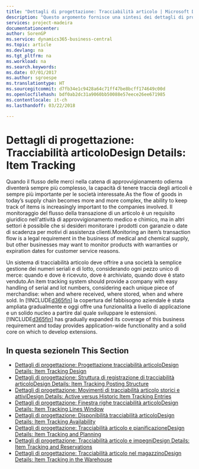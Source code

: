 ```yaml
---
title: "Dettagli di progettazione: Tracciabilità articolo | Microsoft Docs"
description: "Questo argomento fornisce una sintesi dei dettagli di progettazione per la tracciabilità articolo."
services: project-madeira
documentationcenter: 
author: SorenGP
ms.service: dynamics365-business-central
ms.topic: article
ms.devlang: na
ms.tgt_pltfrm: na
ms.workload: na
ms.search.keywords: 
ms.date: 07/01/2017
ms.author: sgroespe
ms.translationtype: HT
ms.sourcegitcommit: d7fb34e1c9428a64c71ff47be8bcff174649c00d
ms.openlocfilehash: bdf0ab2dc31a9060bb50088e57eece26ee671985
ms.contentlocale: it-ch
ms.lasthandoff: 03/22/2018

---
```

# <a name="design-details-item-tracking"></a><span data-ttu-id="18ed6-103">Dettagli di progettazione: Tracciabilità articolo</span><span class="sxs-lookup"><span data-stu-id="18ed6-103">Design Details: Item Tracking</span></span>
<span data-ttu-id="18ed6-104">Quando il flusso delle merci nella catena di approvvigionamento odierna diventerà sempre più complesso, la capacità di tenere traccia degli articoli è sempre più importante per le società interessate.</span><span class="sxs-lookup"><span data-stu-id="18ed6-104">As the flow of goods in today’s supply chain becomes more and more complex, the ability to keep track of items is increasingly important to the companies involved.</span></span> <span data-ttu-id="18ed6-105">Il monitoraggio del flusso della transazione di un articolo è un requisito giuridico nell'attività di approvvigionamento medico e chimico, ma in altri settori è possibile che si desideri monitorare i prodotti con garanzie o date di scadenza per motivi di assistenza clienti.</span><span class="sxs-lookup"><span data-stu-id="18ed6-105">Monitoring an item’s transaction flow is a legal requirement in the business of medical and chemical supply, but other businesses may want to monitor products with warranties or expiration dates for customer service reasons.</span></span>  

<span data-ttu-id="18ed6-106">Un sistema di tracciabilità articolo deve offrire a una società la semplice gestione dei numeri seriali e di lotto, considerando ogni pezzo unico di merce: quando e dove è ricevuto, dove è archiviato, quando dove è stato venduto.</span><span class="sxs-lookup"><span data-stu-id="18ed6-106">An item tracking system should provide a company with easy handling of serial and lot numbers, considering each unique piece of merchandise: when and where received, where stored, when and where sold.</span></span> <span data-ttu-id="18ed6-107">In [!INCLUDE[d365fin](includes/d365fin_md.md)] la copertura del fabbisogno aziendale è stata ampliata gradualmente e oggi offre una funzionalità a livello di applicazione e un solido nucleo a partire dal quale sviluppare le estensioni.</span><span class="sxs-lookup"><span data-stu-id="18ed6-107">[!INCLUDE[d365fin](includes/d365fin_md.md)] has gradually expanded its coverage of this business requirement and today provides application-wide functionality and a solid core on which to develop extensions.</span></span>  

## <a name="in-this-section"></a><span data-ttu-id="18ed6-108">In questa sezione</span><span class="sxs-lookup"><span data-stu-id="18ed6-108">In This Section</span></span>  
* [<span data-ttu-id="18ed6-109">Dettagli di progettazione: Progettazione tracciabilità articolo</span><span class="sxs-lookup"><span data-stu-id="18ed6-109">Design Details: Item Tracking Design</span></span>](design-details-item-tracking-design.md)  
* [<span data-ttu-id="18ed6-110">Dettagli di progettazione: Struttura di registrazione di tracciabilità articolo</span><span class="sxs-lookup"><span data-stu-id="18ed6-110">Design Details: Item Tracking Posting Structure</span></span>](design-details-item-tracking-posting-structure.md)  
* [<span data-ttu-id="18ed6-111">Dettagli di progettazione: Movimenti di tracciabilità articolo storici e attivi</span><span class="sxs-lookup"><span data-stu-id="18ed6-111">Design Details: Active versus Historic Item Tracking Entries</span></span>](design-details-active-versus-historic-item-tracking-entries.md)  
* [<span data-ttu-id="18ed6-112">Dettagli di progettazione: Finestra righe tracciabilità articolo</span><span class="sxs-lookup"><span data-stu-id="18ed6-112">Design Details: Item Tracking Lines Window</span></span>](design-details-item-tracking-lines-window.md)  
* [<span data-ttu-id="18ed6-113">Dettagli di progettazione: Disponibilità tracciabilità articolo</span><span class="sxs-lookup"><span data-stu-id="18ed6-113">Design Details: Item Tracking Availability</span></span>](design-details-item-tracking-availability.md)  
* [<span data-ttu-id="18ed6-114">Dettagli di progettazione: Tracciabilità articolo e pianificazione</span><span class="sxs-lookup"><span data-stu-id="18ed6-114">Design Details: Item Tracking and Planning</span></span>](design-details-item-tracking-and-planning.md)  
* [<span data-ttu-id="18ed6-115">Dettagli di progettazione: Tracciabilità articolo e impegni</span><span class="sxs-lookup"><span data-stu-id="18ed6-115">Design Details: Item Tracking and Reservations</span></span>](design-details-item-tracking-and-reservations.md)  
* [<span data-ttu-id="18ed6-116">Dettagli di progettazione: Tracciabilità articolo nel magazzino</span><span class="sxs-lookup"><span data-stu-id="18ed6-116">Design Details: Item Tracking in the Warehouse</span></span>](design-details-item-tracking-in-the-warehouse.md)

